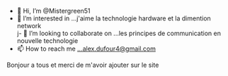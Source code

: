- 👋 Hi, I’m @Mistergreen51
- 👀 I’m interested in ...j'aime  la technologie hardware et la dimention  network  
j- 💞️ I’m looking to collaborate on ...les principes de communication en nouvelle technologie 
- 📫 How to reach me ...alex.dufour4@gmail.com

<!---
Mistergreen51/Mistergreen51 is a ✨ special ✨ repository because its `README.md` (this file) appears on your GitHub profile.
You can click the Preview link to take a look at your changes.
--->
Bonjour a tous et merci de m'avoir ajouter sur le site 
